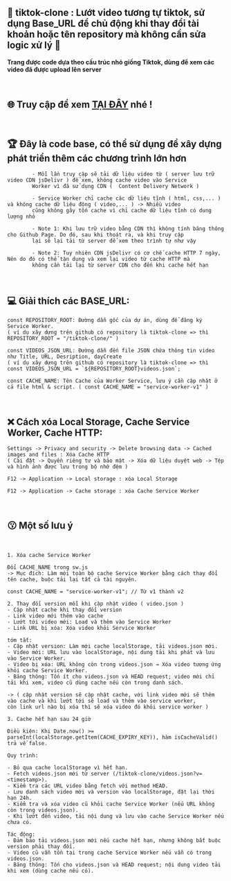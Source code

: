 ## 🚀  **tiktok-clone : Lướt video tương tự tiktok, sử dụng Base_URL để chủ động khi thay đổi tài khoản hoặc tên repository mà không cần sửa logic xử lý** 🚀

**Trang được code dựa theo cấu trúc nhỏ giống Tiktok, dùng để xem các video đã được upload lên server**


</br>

## 🌐 Truy cập để xem  [TẠI ĐÂY](https://tongtrankien1605.github.io/tiktok-clone) nhé !

</br>

## 🏆 Đây là code base, có thể sử dụng để xây dựng phát triển thêm các chương trình lớn hơn
            - Mỗi lần truy cập sẽ tải dữ liệu video từ ( server lưu trữ video CDN jsDelivr ) để xem, không cache video vào Service
            Worker vì đã sử dụng CDN (  Content Delivery Network )
            
            - Service Worker chỉ cache các dữ liệu tĩnh ( html, css,... ) và không cache dữ liệu động ( video,... ) -> Nhiều video
            cũng không gây tốn cache vì chỉ cache dữ liệu tĩnh có dung lượng nhỏ

            - Note 1: Khi lưu trữ video bằng CDN thì không tính băng thông cho Github Page. Do đó, sau khi thoát ra, và khi truy cập
            lại sẽ lại tải từ server để xem theo trình tự như vậy

            - Note 2: Tuy nhiên CDN jsDelivr có cơ chế cache HTTP 7 ngày, Nên do đó có thể tận dụng và xem lại video từ cache HTTP mà
            không cần tải lại từ server CDN cho đến khi cache hết hạn



</br>


## 💻 Giải thích các BASE_URL:

    const REPOSITORY_ROOT: Đường dẫn gốc của dự án, dùng để đăng ký Service Worker.
    ( ví dụ xây dựng trên github có repository là tiktok-clone => thì REPOSITORY_ROOT = "/tiktok-clone/" )
              
    const VIDEOS_JSON_URL: Đường dẫn đến file JSON chứa thông tin video như Title, URL, Desription, dayCreate
    ( ví dụ xây dựng trên github có repository là tiktok-clone => thì const VIDEOS_JSON_URL = `${REPOSITORY_ROOT}videos.json`;

    const CACHE_NAME: Tên Cache của Worker Service, lưu ý cần cập nhật ở cả file html & script. ( const CACHE_NAME = "service-worker-v1" )
            
</br> 

## ❌ Cách xóa Local Storage, Cache Service Worker, Cache HTTP:

    Settings -> Privacy and security -> Delete browsing data -> Cached images and files : Xóa Cache HTTP
    ( Cài đặt -> Quyền riêng tư và bảo mật -> Xóa dữ liệu duyệt web -> Tệp và hình ảnh được lưu trong bộ nhớ đệm )

    F12 -> Application -> Local storage : xóa Local Storage

    F12 -> Application -> Cache storage : xóa Cache Service Worker


</br>

## 😗 Một số lưu ý

</br>

    1. Xóa cache Service Worker

    Đổi CACHE_NAME trong sw.js
    -> Mục đích: Làm mới toàn bộ cache Service Worker bằng cách thay đổi tên cache, buộc tải lại tất cả tài nguyên.

    const CACHE_NAME = "service-worker-v1"; // Từ v1 thành v2

    2. Thay đổi version mỗi khi cập nhật video ( video.json )
    - Cập nhật cache khi thay đổi version
    - Link video mới thêm vào cache
    - Lướt tới video mới: Load và thêm vào Service Worker
    - Link URL bị xóa: Xóa video khỏi Service Worker

    tóm tắt: 
    - Cập nhật version: Làm mới cache localStorage, tải videos.json mới.
    - Video mới: URL lưu vào localStorage, nội dung tải khi phát và lưu vào Service Worker.
    - Video bị xóa: URL không còn trong videos.json → Xóa video tương ứng khỏi cache Service Worker.
    - Băng thông: Tốn ít cho videos.json và HEAD request; video mới chỉ tải khi xem, video cũ dùng cache nếu còn trong danh sách.

    -> ( cập nhật version sẽ cập nhật cache, với link video mới sẽ thêm vào cache và khi lướt tới sẽ load và thêm vào service worker,
    còn link url nào bị xóa thì sẽ xóa video đó khỏi service worker )

    3. Cache hết hạn sau 24 giờ

    Điều kiện: Khi Date.now() >= parseInt(localStorage.getItem(CACHE_EXPIRY_KEY)), hàm isCacheValid() trả về false.

    Quy trình:

    - Bỏ qua cache localStorage vì hết hạn.
    - Fetch videos.json mới từ server (/tiktok-clone/videos.json?v=<timestamp>).
    - Kiểm tra các URL video bằng fetch với method HEAD.
    - Lưu danh sách video mới và version vào localStorage, đặt lại thời hạn 24h.
    - Kiểm tra và xóa video cũ khỏi cache Service Worker (nếu URL không còn trong videos.json).
    - Khi lướt đến video, tải nội dung và lưu vào cache Service Worker nếu chưa có.

    Tác động:
    - Đảm bảo tải videos.json mới nếu cache hết hạn, nhưng không bắt buộc version phải thay đổi.
    - Video cũ vẫn tồn tại trong cache Service Worker nếu vẫn có trong videos.json.
    - Băng thông: Tốn cho videos.json và HEAD request; nội dung video tải khi xem (dùng cache nếu có).

